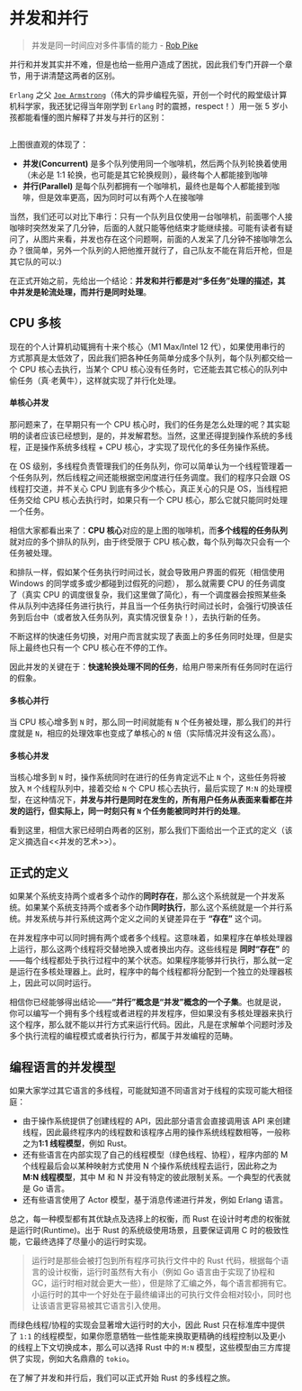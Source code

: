 # 并发和并行

> 并发是同一时间应对多件事情的能力 - [Rob Pike](https://en.wikipedia.org/wiki/Rob_Pike)

并行和并发其实并不难，但是也给一些用户造成了困扰，因此我们专门开辟一个章节，用于讲清楚这两者的区别。

`Erlang` 之父 [`Joe Armstrong`](<https://en.wikipedia.org/wiki/Joe_Armstrong_(programmer)>)（伟大的异步编程先驱，开创一个时代的殿堂级计算机科学家，我还犹记得当年刚学到 `Erlang` 时的震撼，respect！）用一张 5 岁小孩都能看懂的图片解释了并发与并行的区别：

<img alt="" src="https://pic1.zhimg.com/80/f37dd89173715d0e21546ea171c8a915_1440w.png" class="center"  />

上图很直观的体现了：

- **并发(Concurrent)** 是多个队列使用同一个咖啡机，然后两个队列轮换着使用（未必是 1:1 轮换，也可能是其它轮换规则），最终每个人都能接到咖啡
- **并行(Parallel)** 是每个队列都拥有一个咖啡机，最终也是每个人都能接到咖啡，但是效率更高，因为同时可以有两个人在接咖啡

当然，我们还可以对比下串行：只有一个队列且仅使用一台咖啡机，前面哪个人接咖啡时突然发呆了几分钟，后面的人就只能等他结束才能继续接。可能有读者有疑问了，从图片来看，并发也存在这个问题啊，前面的人发呆了几分钟不接咖啡怎么办？很简单，另外一个队列的人把他推开就行了，自己队友不能在背后开枪，但是其它队的可以:)

在正式开始之前，先给出一个结论：**并发和并行都是对“多任务”处理的描述，其中并发是轮流处理，而并行是同时处理**。

## CPU 多核

现在的个人计算机动辄拥有十来个核心（M1 Max/Intel 12 代），如果使用串行的方式那真是太低效了，因此我们把各种任务简单分成多个队列，每个队列都交给一个 CPU 核心去执行，当某个 CPU 核心没有任务时，它还能去其它核心的队列中偷任务（真·老黄牛），这样就实现了并行化处理。

#### 单核心并发

那问题来了，在早期只有一个 CPU 核心时，我们的任务是怎么处理的呢？其实聪明的读者应该已经想到，是的，并发解君愁。当然，这里还得提到操作系统的多线程，正是操作系统多线程 + CPU 核心，才实现了现代化的多任务操作系统。

在 OS 级别，多线程负责管理我们的任务队列，你可以简单认为一个线程管理着一个任务队列，然后线程之间还能根据空闲度进行任务调度。我们的程序只会跟 OS 线程打交道，并不关心 CPU 到底有多少个核心，真正关心的只是 OS，当线程把任务交给 CPU 核心去执行时，如果只有一个 CPU 核心，那么它就只能同时处理一个任务。

相信大家都看出来了：**CPU 核心**对应的是上图的咖啡机，而**多个线程的任务队列**就对应的多个排队的队列，由于终受限于 CPU 核心数，每个队列每次只会有一个任务被处理。

和排队一样，假如某个任务执行时间过长，就会导致用户界面的假死（相信使用 Windows 的同学或多或少都碰到过假死的问题）， 那么就需要 CPU 的任务调度了（真实 CPU 的调度很复杂，我们这里做了简化），有一个调度器会按照某些条件从队列中选择任务进行执行，并且当一个任务执行时间过长时，会强行切换该任务到后台中（或者放入任务队列，真实情况很复杂！），去执行新的任务。

不断这样的快速任务切换，对用户而言就实现了表面上的多任务同时处理，但是实际上最终也只有一个 CPU 核心在不停的工作。

因此并发的关键在于：**快速轮换处理不同的任务**，给用户带来所有任务同时在运行的假象。

#### 多核心并行

当 CPU 核心增多到 `N` 时，那么同一时间就能有 `N` 个任务被处理，那么我们的并行度就是 `N`，相应的处理效率也变成了单核心的 `N` 倍（实际情况并没有这么高）。

#### 多核心并发

当核心增多到 `N` 时，操作系统同时在进行的任务肯定远不止 `N` 个，这些任务将被放入 `M` 个线程队列中，接着交给 `N` 个 CPU 核心去执行，最后实现了 `M:N` 的处理模型，在这种情况下，**并发与并行是同时在发生的，所有用户任务从表面来看都在并发的运行，但实际上，同一时刻只有 `N` 个任务能被同时并行的处理**。

看到这里，相信大家已经明白两者的区别，那么我们下面给出一个正式的定义（该定义摘选自<<并发的艺术>>）。

## 正式的定义

如果某个系统支持两个或者多个动作的**同时存在**，那么这个系统就是一个并发系统。如果某个系统支持两个或者多个动作**同时执行**，那么这个系统就是一个并行系统。并发系统与并行系统这两个定义之间的关键差异在于 **“存在”** 这个词。

在并发程序中可以同时拥有两个或者多个线程。这意味着，如果程序在单核处理器上运行，那么这两个线程将交替地换入或者换出内存。这些线程是 **同时“存在”** 的——每个线程都处于执行过程中的某个状态。如果程序能够并行执行，那么就一定是运行在多核处理器上。此时，程序中的每个线程都将分配到一个独立的处理器核上，因此可以同时运行。

相信你已经能够得出结论——**“并行”概念是“并发”概念的一个子集**。也就是说，你可以编写一个拥有多个线程或者进程的并发程序，但如果没有多核处理器来执行这个程序，那么就不能以并行方式来运行代码。因此，凡是在求解单个问题时涉及多个执行流程的编程模式或者执行行为，都属于并发编程的范畴。

## 编程语言的并发模型

如果大家学过其它语言的多线程，可能就知道不同语言对于线程的实现可能大相径庭：

- 由于操作系统提供了创建线程的 API，因此部分语言会直接调用该 API 来创建线程，因此最终程序内的线程数和该程序占用的操作系统线程数相等，一般称之为**1:1 线程模型**，例如 Rust。
- 还有些语言在内部实现了自己的线程模型（绿色线程、协程），程序内部的 M 个线程最后会以某种映射方式使用 N 个操作系统线程去运行，因此称之为**M:N 线程模型**，其中 M 和 N 并没有特定的彼此限制关系。一个典型的代表就是 Go 语言。
- 还有些语言使用了 Actor 模型，基于消息传递进行并发，例如 Erlang 语言。

总之，每一种模型都有其优缺点及选择上的权衡，而 Rust 在设计时考虑的权衡就是运行时(Runtime)。出于 Rust 的系统级使用场景，且要保证调用 C 时的极致性能，它最终选择了尽量小的运行时实现。

> 运行时是那些会被打包到所有程序可执行文件中的 Rust 代码，根据每个语言的设计权衡，运行时虽然有大有小（例如 Go 语言由于实现了协程和 GC，运行时相对就会更大一些），但是除了汇编之外，每个语言都拥有它。小运行时的其中一个好处在于最终编译出的可执行文件会相对较小，同时也让该语言更容易被其它语言引入使用。

而绿色线程/协程的实现会显著增大运行时的大小，因此 Rust 只在标准库中提供了 `1:1` 的线程模型，如果你愿意牺牲一些性能来换取更精确的线程控制以及更小的线程上下文切换成本，那么可以选择 Rust 中的 `M:N` 模型，这些模型由三方库提供了实现，例如大名鼎鼎的 `tokio`。

在了解了并发和并行后，我们可以正式开始 Rust 的多线程之旅。
